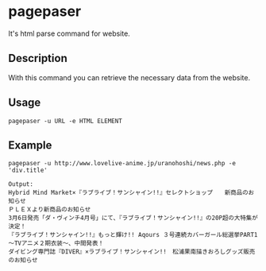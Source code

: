 # pagepaser
It's html parse command for website.

## Description
With this command you can retrieve the necessary data from the website.

## Usage
```
pagepaser -u URL -e HTML ELEMENT
```

## Example
```
pagepaser -u http://www.lovelive-anime.jp/uranohoshi/news.php -e 'div.title'

Output:
Hybrid Mind Market×『ラブライブ！サンシャイン!!』セレクトショップ　　新商品のお知らせ
ＰＬＥＸより新商品のお知らせ
3月6日発売「ダ・ヴィンチ4月号」にて、『ラブライブ！サンシャイン!!』の20P超の大特集が決定！
『ラブライブ！サンシャイン!!』もっと輝け!! Aqours ３号連続カバーガール総選挙PART1～TVアニメ２期衣装～、中間発表！
ダイビング専門誌『DIVER』×ラブライブ！サンシャイン!!　松浦果南描きおろしグッズ販売のお知らせ
```
